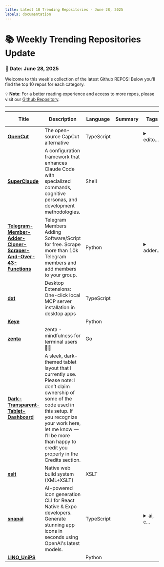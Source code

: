 ```yaml
---
title: Latest 10 Trending Repositories - June 28, 2025
labels: documentation
---
```

# 📚 Weekly Trending Repositories Update

### 📅 Date: June 28, 2025

Welcome to this week's collection of the latest Github REPOS! Below you'll find the top 10 repos for each category.

💡 **Note**: For a better reading experience and access to more repos, please visit our [Github Repository](https://github.com/marc-ko/daily-trending-repo).

---

| **Title** | **Description** | **Language** | **Summary** | **Tags** | **Stars Count** |
| --- | --- | --- | --- | --- | --- |
| **[OpenCut](https://github.com/OpenCut-app/OpenCut)** | The open-source CapCut alternative | TypeScript |  | <details><summary>edito...</summary><p>editor, oss, videoeditor</p></details> | 5907 |
| **[SuperClaude](https://github.com/NomenAK/SuperClaude)** | A configuration framework that enhances Claude Code with specialized commands, cognitive personas, and development methodologies. | Shell |  |  | 3878 |
| **[Telegram-Member-Adder-Cloner-Scraper-And-Over-43-Functions](https://github.com/TgSurfer/Telegram-Member-Adder-Cloner-Scraper-And-Over-43-Functions)** | Telegram Members Adding Software/Script for free. Scrape more than 10k Telegram members and add members to your group. | Python |  | <details><summary>adder...</summary><p>adder, adder-telegram, members-adding-scri, tele-members, telegram-bot, telegram-bot-tools, telegram-channel, telegram-channel-scraper, telegram-channel-scrapper, telegram-clone, telegram-forwarder, telegram-group-member-adding, telegram-hack, telegram-member-adder2024, telegram-member-scraper-tool, telegram-message-forwarder, telegram-message-sender, telegram-report-ban-tool, telegram-tool, telegram-tool-free</p></details> | 657 |
| **[dxt](https://github.com/anthropics/dxt)** | Desktop Extensions: One-click local MCP server installation in desktop apps | TypeScript |  |  | 324 |
| **[Keye](https://github.com/Kwai-Keye/Keye)** |  | Python |  |  | 304 |
| **[zenta](https://github.com/e6a5/zenta)** | zenta - mindfulness for terminal users 🧘‍♂️ | Go |  |  | 282 |
| **[Dark-Transparent-Tablet-Dashboard](https://github.com/reylinux/Dark-Transparent-Tablet-Dashboard)** | A sleek, dark-themed tablet layout that I currently use.  Please note: I don’t claim ownership of some of the code used in this setup. If you recognize your work here, let me know — I’ll be more than happy to credit you properly in the Credits section. |  |  |  | 229 |
| **[xslt](https://github.com/pacocoursey/xslt)** | Native web build system (XML+XSLT) | XSLT |  |  | 222 |
| **[snapai](https://github.com/betomoedano/snapai)** | AI-powered icon generation CLI for React Native & Expo developers. Generate stunning app icons in seconds using OpenAI's latest models. | TypeScript |  | <details><summary>ai, c...</summary><p>ai, cli, developer-tools, expo, icon-generator, openai, react-native</p></details> | 215 |
| **[LINO_UniPS](https://github.com/houyuanchen111/LINO_UniPS)** |  | Python |  |  | 212 |

